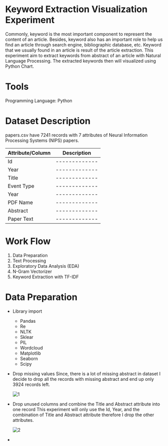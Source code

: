 # Keyword Extraction Visualization Experiment

Commonly, keyword is the most important component to represent the content of an article. Besides, keyword also has an important role to help us find an article through search engine, bibliographic database, etc. Keyword that we usually found in an article is result of the article extraction. This experiment aim to extract keywords from abstract of an article with Natural Language Processing. The extracted keywords then will visualized using Python Chart. 

# Tools
Programming Language: Python

# Dataset Description 
papers.csv have 7241 records with 7 attributes of Neural Information Processing Systems (NIPS) papers.

| Attribute/Column  | Description |
| ------------- | ------------- |
| Id | ------------- |
| Year | ------------- |
| Title | ------------- |
| Event Type | ------------- |
| Year | ------------- |
| PDF Name | ------------- |
| Abstract | ------------- |
| Paper Text | ------------- |

# Work Flow
1. Data Preparation
2. Text Processing
3. Exploratory Data Analysis (EDA)
4. N-Gram Vectorizer
5. Keyword Extraction with TF-IDF


# Data Preparation
- Library import
  - Pandas
  - Re
  - NLTK
  - Sklear
  - PIL
  - Wordcloud
  - Matplotlib
  - Seaborn
  - Scipy
  
- Drop missing values
  Since, there is a lot of missing abstract in dataset I decide to drop all the records with missing abstract and end up only 3924 records left.
  
  ![1](https://github.com/amefedora/keyword-extraction/assets/65814424/a2de6b9a-e51a-4ba0-8d81-1797aa94acf7)
  
- Drop unused columns and combine the Title and Abstract attribute into one record
  This experiment will only use the Id, Year, and the combination of Title and Abstract attribute therefore I drop the other attributes.
  
  ![2](https://github.com/amefedora/keyword-extraction/assets/65814424/45114618-2585-43ee-8276-1ec9415c2df4)

- 
 
